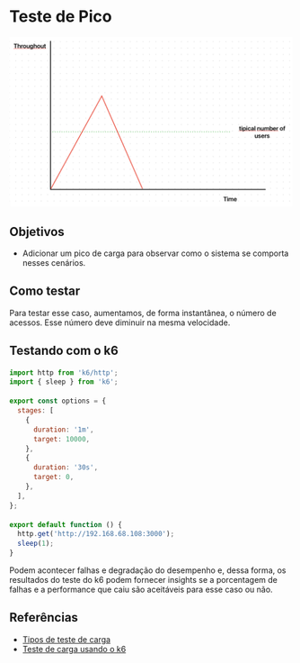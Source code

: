 # Teste de Pico

![Mostra um gráfico em duas dimensões, sem números, com o eixo x nomeado de Time e eixo y nomeado de Throughout. O eixo x do gráfico é dividido em 2 partes: um período de ramp-up onde o gráfico sobe, em linha reta, de 0 até um valor no meio do eixo y (sem número, porém definido como sendo maior que o número típico de usuários), logo após ele decresce, em reta, até 0. A imagem se assemelha a uma pirâmide.](./images/teste-de-pico.png)

## Objetivos

- Adicionar um pico de carga para observar como o sistema se comporta nesses cenários.

## Como testar

Para testar esse caso, aumentamos, de forma instantânea, o número de acessos. Esse número deve diminuir na mesma velocidade.

## Testando com o k6

```javascript
import http from 'k6/http';
import { sleep } from 'k6';

export const options = {
  stages: [
    {
      duration: '1m',
      target: 10000,
    },
    {
      duration: '30s',
      target: 0,
    },
  ],
};

export default function () {
  http.get('http://192.168.68.108:3000');
  sleep(1);
}
```

Podem acontecer falhas e degradação do desempenho e, dessa forma, os resultados do teste do k6 podem fornecer insights se a porcentagem de falhas e a performance que caiu são aceitáveis para esse caso ou não.

## Referências

- [Tipos de teste de carga](https://eltonminetto.dev/post/2024-01-05-load-test-types/)
- [Teste de carga usando o k6](https://eltonminetto.dev/post/2024-01-11-load-test-k6/)
